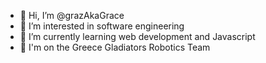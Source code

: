 - 👋 Hi, I’m @grazAkaGrace
- 👀 I’m interested in software engineering
- 🌱 I’m currently learning web development and Javascript
- 💞️ I'm on the Greece Gladiators Robotics Team

<!---
- 📫 How to reach me
grazAkaGrace/grazAkaGrace is a ✨ special ✨ repository because its `README.md` (this file) appears on your GitHub profile.
You can click the Preview link to take a look at your changes.
--->
